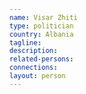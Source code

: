 ```yaml
---
name: Visar Zhiti
type: politician
country: Albania
tagline:
description:
related-persons:
connections:
layout: person
---
```

